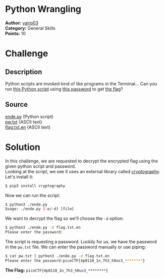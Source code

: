 # Python Wrangling
**Author:** [yairp03](https://github.com/yairp03)  
**Category:** General Skills  
**Points:**  10
# Challenge
## Description
Python scripts are invoked kind of like programs in the Terminal... Can you run [this Python script](ende.py) using [this password](./pw.txt) to get [the flag](flag.txt.en)?
## Source
[ende.py](./ende.py) (Python script)  
[pw.txt](./pw.txt) (ASCII text)  
[flag.txt.en](./flag.txt.en) (ASCII text)

# Solution
In this challenge, we are requested to decrypt the encrypted flag using the given python script and password.  
Looking at the script, we see it uses an external library called [cryptography](https://pypi.org/project/cryptography/). Let's install it:
```sh
$ pip3 install cryptography
```
Now we can run the script:
```sh
$ python3 ./ende.py
Usage: ./ende.py (-e/-d) [file]
```
We want to decrypt the flag so we'll choose the `-d` option:
```sh
$ python3 ./ende.py -d flag.txt.en
Please enter the password:
```
The script is requesting a password. Luckily for us, we have the password in the `pw.txt` file. We can enter the password manually or use piping:
```sh
$ cat pw.txt | python3 ./ende.py -d flag.txt.en
Please enter the password:picoCTF{4p0110_1n_7h3_h0us3_********}
```

**The Flag:** `picoCTF{4p0110_1n_7h3_h0us3_********}`

